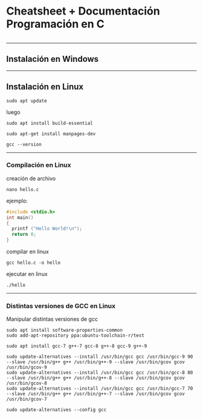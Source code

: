 # Cheatsheet + Documentación Programación en C

```linux

```
------------------------------
## Instalación en Windows

------------------------------
## Instalación en Linux
```linux
sudo apt update
```
luego
```linux
sudo apt install build-essential
```
```linux
sudo apt-get install manpages-dev
```

```linux
gcc --version
```

------------------------------
### Compilación en Linux
creación de archivo
```linux
nano hello.c
```
ejemplo:
```c
#include <stdio.h>
int main()
{
  printf ("Hello World!\n");
  return 0;
}

```
compilar en linux
```linux
gcc hello.c -o hello
```

ejecutar en linux
```linux
./hello
```


------------------------------
### Distintas versiones de GCC en Linux
Manipular distintas versiones de gcc
```linux
sudo apt install software-properties-common
sudo add-apt-repository ppa:ubuntu-toolchain-r/test
```
```linux
sudo apt install gcc-7 g++-7 gcc-8 g++-8 gcc-9 g++-9
```

```linux
sudo update-alternatives --install /usr/bin/gcc gcc /usr/bin/gcc-9 90 --slave /usr/bin/g++ g++ /usr/bin/g++-9 --slave /usr/bin/gcov gcov /usr/bin/gcov-9
sudo update-alternatives --install /usr/bin/gcc gcc /usr/bin/gcc-8 80 --slave /usr/bin/g++ g++ /usr/bin/g++-8 --slave /usr/bin/gcov gcov /usr/bin/gcov-8
sudo update-alternatives --install /usr/bin/gcc gcc /usr/bin/gcc-7 70 --slave /usr/bin/g++ g++ /usr/bin/g++-7 --slave /usr/bin/gcov gcov /usr/bin/gcov-7
```
```linux
sudo update-alternatives --config gcc
```

